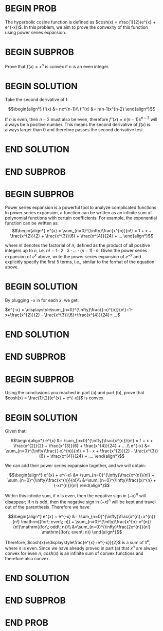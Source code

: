 # BEGIN PROB

The hyperbolic cosine function is defined as
$cosh(x) = \frac{1}{2}(e^{x} + e^{-x})$. In this problem, we aim to
prove the convexity of this function using power series expansion.

# BEGIN SUBPROB

Prove that $f(x) = x^{n}$ is convex if n is an even integer.

# BEGIN SOLUTION

Take the second derivative of f: 

$$\begin{align*}
        f'(x) &= nx^{n-1}\\
        f''(x) &= n(n-1)x^{n-2}
\end{align*}$$

If $n$ is even, then $n-2$ must also be even, therefore
$f''(x) = n(n-1)x^{n-2}$ will always be a positive number. This means
the second derivative of $f(x)$ is always larger than $0$ and therefore
passes the second derivative test.

# END SOLUTION

# END SUBPROB

# BEGIN SUBPROB

Power series expansion is a powerful tool to analyze
complicated functions. In power series expansion, a function can be
written as an infinite sum of polynomial functions with certain
coefficients. For example, the exponential function can be written as:
$$\begin{align*}
        e^{x} = \sum_{n=0}^{\infty}\frac{x^{n}}{n!} = 1 + x + \frac{x^{2}}{2} + \frac{x^{3}}{6} + \frac{x^{4}}{24} + ...
\end{align*}$$ 

where $n!$ denotes the factorial of $n$, defined as the
product of all positive integers up to $n$, i.e.
$n! = 1\cdot 2\cdot 3\cdot  ... \cdot (n-1)\cdot  n$. Given the power
series expansion of $e^{x}$ above, write the power series expansion of
$e^{-x}$ and explicitly specify the first 5 terms, i.e., similar to the
format of the equation above.
<!-- 
Equation [\[exp_expand\]](#exp_expand){reference-type="ref"
reference="exp_expand"}: -->

# BEGIN SOLUTION

By plugging $-x$ in for each $x$, we get:

$e^{-x} = \displaystyle\sum_{n=0}^{\infty}\frac{(-x)^{n}}{n!}=1-x+\frac{x^{2}}{2} - \frac{x^{3}}{6}+\frac{x^{4}}{24}+ ...$

# END SOLUTION

# END SUBPROB 

# BEGIN SUBPROB

Using the conclusions you reached in part (a) and part (b), prove
that $cosh(x) = \frac{1}{2}(e^{x} + e^{-x})$ is convex.


# BEGIN SOLUTION

Given that: 

$$\begin{align*}
        e^{x} &= \sum_{n=0}^{\infty}\frac{x^{n}}{n!} = 1 + x + \frac{x^{2}}{2} + \frac{x^{3}}{6} + \frac{x^{4}}{24} + ....\\
        e^{-x} &= \sum_{n=0}^{\infty}\frac{(-x)^{n}}{n!} = 1 - x + \frac{x^{2}}{2} - \frac{x^{3}}{6} + \frac{x^{4}}{24} + ....
\end{align*}$$

We can add their power series expansion together, and we
will obtain: 

$$\begin{align*}
        e^{x} + e^{-x} &= \sum_{n=0}^{\infty}\frac{x^{n}}{n!} + \sum_{n=0}^{\infty}\frac{x^{n}}{n!}\\
        &=\sum_{n=0}^{\infty}\frac{(x)^{n} + (-x)^{n}}{n!}
\end{align*}$$ 

Within this infinite sum, if n is even, then the
negative sign in $(-x)^{n}$ will disappear; if n is odd, then the
negative sign in $(-x)^{n}$ will be kept and travel out of the
parenthesis. Therefore we have: 

$$\begin{align*}
        e^{x} + e^{-x} &= \sum_{n=0}^{\infty}\frac{x^{n}+x^{n}}{n!} \mathrm{(for\; even\; n)} + \sum_{n=0}^{\infty}\frac{x^{n}-x^{n}}{n!}\mathrm{(for\; odd\; n)}\\
        &=\sum_{n=0}^{\infty}\frac{2x^{n}}{n!} \mathrm{(for\; even\; n)}
\end{align*}$$

Therefore, $cosh(x)=\displaystyle\frac{e^{x}+e^{-x}}{2}$ is a sum of
$x^{n}$, where $n$ is even. Since we have already proved in part (a) that $x^{n}$
are always convex for even $n$, $cosh(x)$ is an infinite sum of convex
functions and therefore also convex.

# END SOLUTION

# END SUBPROB

# END PROB